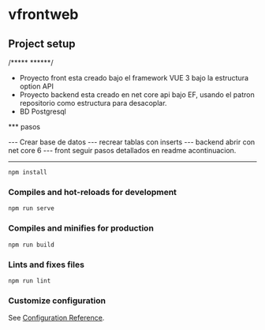 # vfrontweb



## Project setup


/*****  ******/

* Proyecto front esta creado bajo el framework VUE 3 bajo la estructura option API
* Proyecto backend esta creado en net core api bajo EF, usando el patron repositorio como estructura para desacoplar.
* BD Postgresql 


*** pasos

--- Crear base de datos
--- recrear tablas con inserts
--- backend abrir con net core 6
--- front seguir pasos detallados en readme acontinuacion.

***

```
npm install
```

### Compiles and hot-reloads for development
```
npm run serve
```

### Compiles and minifies for production
```
npm run build
```

### Lints and fixes files
```
npm run lint
```

### Customize configuration
See [Configuration Reference](https://cli.vuejs.org/config/).
